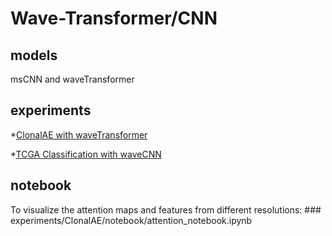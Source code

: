 # Wave-Transformer/CNN  

## models

msCNN and waveTransformer

## experiments

*[ClonalAE with waveTransformer](https://wandb.ai/genome_pretraining/WaveLSTM-ClonalAE/runs/1cn3jfmm?nw=nwusertonyu)

*[TCGA Classification with waveCNN](https://wandb.ai/genome_pretraining/WaveLSTM-clfTCGA/runs/19putmdc?nw=nwusertonyu)

## notebook

To visualize the attention maps and features from different resolutions: ### experiments/ClonalAE/notebook/attention_notebook.ipynb
